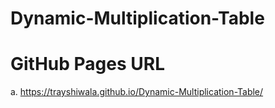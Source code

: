 # Dynamic-Multiplication-Table

# GitHub Pages URL

a. https://trayshiwala.github.io/Dynamic-Multiplication-Table/
